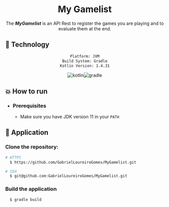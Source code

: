 <div align="center">
    <h1>My Gamelist</h1>
</div>

<div align="center">

The ***MyGamelist*** is an API Rest to register the games you are playing and to evaluate them at the end.
</div>

## :rocket: Technology

<div align="center">

```sh
Platform: JVM
Build System: Gradle
Kotlin Version: 1.4.31
```

![kotlin](https://img.shields.io/badge/kotlin-007396?&logoColor=fff&style=for-the-badge&logo=kotlin)![gradle](https://img.shields.io/badge/gradle-C71A36?&logoColor=fff&style=for-the-badge&logo=gradle)

</div>

## :boom: How to run

- ### **Prerequisites**

    - Make sure you have JDK version 11 in your `PATH`

## :hammer: Application

### Clone the repository:

```sh
# HTTPS
  $ https://github.com/GabrielLoureiroGomes/MyGamelist.git
```

```sh
# SSH
  $ git@github.com:GabrielLoureiroGomes/MyGamelist.git
```

### Build the application

```sh
  $ gradle build
```
